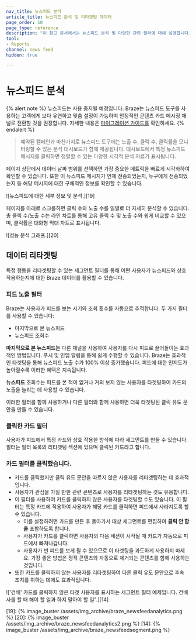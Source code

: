 ```yaml
---
nav_title: 뉴스피드 분석
article_title: 뉴스피드 분석 및 리타겟팅 데이터
page_order: 10
page_type: reference
description: "이 참고 문서에서는 뉴스피드 분석 및 다양한 관련 필터에 대해 설명합니다."
tool: 
- Reports
channel: news feed
hidden: true

---
```


# 뉴스피드 분석

{% alert note %}
뉴스피드는 사용 중지될 예정입니다. Braze는 뉴스피드 도구를 사용하는 고객에게 보다 유연하고 맞춤 설정이 가능하며 안정적인 콘텐츠 카드 메시징 채널로 전환할 것을 권장합니다. 자세한 내용은 [마이그레이션 가이드를]({{site.baseurl}}/user_guide/message_building_by_channel/content_cards/migrating_from_news_feed/) 확인하세요.
{% endalert %}

> 예약된 캠페인과 마찬가지로 뉴스피드 도구에는 노출 수, 클릭 수, 클릭률을 모니터링할 수 있는 분석 대시보드가 함께 제공됩니다. 대시보드에서 특정 뉴스피드 메시지를 클릭하면 정렬할 수 있는 다양한 시각적 분석 자료가 표시됩니다. 

페이지 상단에서 데이터 날짜 범위를 선택하면 가장 중요한 메트릭을 빠르게 시각화하여 확인할 수 있습니다. 또한 이 뉴스피드 메시지가 언제 전송되었는지, 누구에게 전송되었는지 등 해당 메시지에 대한 구체적인 정보를 확인할 수 있습니다.

![뉴스피드에 대한 세부 정보 및 분석.][19]

페이지를 아래로 스크롤하면 클릭 수와 노출 수를 일별로 더 자세히 분석할 수 있습니다. 총 클릭 수/노출 수는 라인 차트를 통해 고유 클릭 수 및 노출 수와 쉽게 비교할 수 있으며, 클릭률은 대화형 막대 차트로 표시됩니다.

![성능 분석 그래프.][20]

## 데이터 리타겟팅

특정 행동을 리타겟팅할 수 있는 세그먼트 필터를 통해 어떤 사용자가 뉴스피드와 상호 작용하는지에 대한 Braze 데이터를 활용할 수 있습니다.

### 피드 노출 필터

Braze는 사용자가 피드를 보는 시기와 조회 횟수를 자동으로 추적합니다. 두 가지 필터를 사용할 수 있습니다:

- 마지막으로 본 뉴스피드
- 뉴스피드 조회수

**마지막으로 본 뉴스피드는** 다른 채널을 사용하여 사용자를 다시 피드로 끌어들이는 효과적인 방법입니다. 푸시 및 인앱 알림을 통해 쉽게 수행할 수 있습니다. Braze는 효과적인 타겟팅을 통해 뉴스피드 노출 수가 100% 이상 증가했습니다. 피드에 대한 인지도가 높아질수록 이러한 혜택은 지속됩니다.

**뉴스피드** 조회수는 피드를 본 적이 없거나 거의 보지 않는 사용자를 타겟팅하여 카드의 노출을 늘리는 데 사용할 수 있습니다.

이러한 필터를 함께 사용하거나 다른 필터와 함께 사용하면 더욱 타겟팅된 클릭 유도 문안을 만들 수 있습니다.

### 클릭한 카드 필터

사용자가 피드에서 특정 카드와 상호 작용한 방식에 따라 세그먼트를 만들 수 있습니다. 필터는 필터 목록의 리타겟팅 섹션에 있으며 클릭된 카드라고 합니다.

### 카드 필터를 클릭했습니다.

- 카드를 클릭했지만 클릭 유도 문안을 따르지 않은 사용자를 리타겟팅하는 데 효과적입니다.
- 사용자가 관심을 가질 만한 관련 콘텐츠로 사용자를 리타겟팅하는 것도 유용합니다.
- 이 필터를 사용하여 카드를 클릭하지 않은 사용자를 타겟팅할 수도 있습니다. 이 필터는 특정 카드에 적용하여 사용자가 해당 카드를 클릭하면 피드에서 사라지도록 할 수 있습니다.
  - 이를 설정하려면 카드를 만든 후 돌아가서 대상 세그먼트를 편집하여 **클릭 안 함을** 포함하도록 합니다.
  - 사용자가 카드를 클릭하면 사용자의 다음 세션이 시작될 때 카드가 자동으로 피드에서 빠져나갑니다.
  - 사용자가 빈 피드를 보게 될 수 있으므로 이 타겟팅을 과도하게 사용하지 마세요. 가장 좋은 방법은 정적 콘텐츠와 자동으로 제거되는 콘텐츠를 함께 사용하는 것입니다.
- 또한 카드를 클릭하지 않는 사용자를 리타겟팅하여 다른 클릭 유도 문안으로 후속 조치를 취하는 데에도 효과적입니다.

!['건배' 카드를 클릭하지 않은 타겟 사용자를 표시하는 세그먼트 필터 예제입니다. 건배사를 할 때 해야 할 일과 하지 말아야 할 일".][14]


[19]: {% image_buster /assets/img_archive/braze_newsfeedanalytics.png %}
[20]: {% image_buster /assets/img_archive/braze_newsfeedanalytics2.png %}
[14]: {% image_buster /assets/img_archive/braze_newsfeedsegment.png %}
